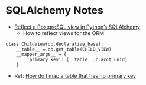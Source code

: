 # SQLAlchemy Notes

* [Reflect a PostgreSQL view in Python’s SQLAlchemy](https://hultner.github.io/quickbits/2017-10-23-postgresql-reflection-views-python-sqlalchemy.html)
  * How to reflect views for the ORM
```
class ChildView(db.declarative_base):
    __table__ = db.get_table(CHILD_VIEW)
    __mapper_args__ = {
        'primary_key': [__table__.c.acct_uuid]
    }
```
  * Ref: [How do I map a table that has no primary key](http://docs.sqlalchemy.org/en/latest/faq/ormconfiguration.html#how-do-i-map-a-table-that-has-no-primary-key)


